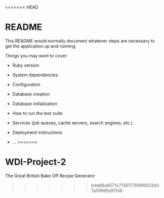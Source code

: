 <<<<<<< HEAD
# README

This README would normally document whatever steps are necessary to get the
application up and running.

Things you may want to cover:

* Ruby version

* System dependencies

* Configuration

* Database creation

* Database initialization

* How to run the test suite

* Services (job queues, cache servers, search engines, etc.)

* Deployment instructions

* ...
=======
# WDI-Project-2
The Great British Bake Off Recipe Generator
>>>>>>> bda86e8571c71361776999522b07a0968fa917e6
